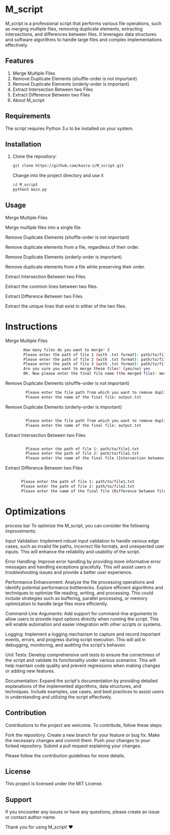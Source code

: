 # M_script

M_script is a professional script that performs various file operations, such as merging multiple files, removing duplicate elements, extracting intersections, and differences between files. It leverages data structures and software algorithms to handle large files and complex implementations effectively.

## Features

1. Merge Multiple Files
2. Remove Duplicate Elements (shuffle-order is not important)
3. Remove Duplicate Elements (orderly-order is important)
4. Extract Intersection Between two Files
5. Extract Difference Between two Files
6. About M_script

## Requirements

The script requires Python 3.x to be installed on your system.

## Installation

1. Clone the repository:

   ```bash
   git clone https://github.com/kasra-z/M_script.git
   
   ```
   
   Change into the project directory and use it
   ```bash
   cd M_script
   python3 main.py
   
   ```


## Usage

   Merge Multiple Files
    
   Merge multiple files into a single file.
    
   Remove Duplicate Elements (shuffle-order is not important)
    
   Remove duplicate elements from a file, regardless of their order.
    
   Remove Duplicate Elements (orderly-order is important)
    
   Remove duplicate elements from a file while preserving their order.
    
   Extract Intersection Between two Files
    
   Extract the common lines between two files.
    
   Extract Difference Between two Files
    
   Extract the unique lines that exist in either of the two files.
    

# Instructions
    

   Merge Multiple Files

```bash  
        How many files do you want to merge? 3
        Please enter the path of file 1 (with .txt format): path/to/file1.txt
        Please enter the path of file 2 (with .txt format): path/to/file2.txt
        Please enter the path of file 3 (with .txt format): path/to/file3.txt
        Are you sure you want to merge these files? (yes/no) yes
        OK. Now please enter the final file name (the merged file): merged_files.txt
```

   Remove Duplicate Elements (shuffle-order is not important)

```bash
         Please enter the file path from which you want to remove duplicates: path/to/input.txt
         Please enter the name of the final file: output.txt
```

Remove Duplicate Elements (orderly-order is important)

```bash

         Please enter the file path from which you want to remove duplicates: path/to/input.txt
         Please enter the name of the final file: output.txt
```
Extract Intersection Between two Files

```bash

         Please enter the path of file 1: path/to/file1.txt
         Please enter the path of file 2: path/to/file2.txt
         Please enter the name of the final file (Intersection between file 1 and file 2): intersection.txt
```
Extract Difference Between two Files

```bash

       Please enter the path of file 1: path/to/file1.txt
       Please enter the path of file 2: path/to/file2.txt
       Please enter the name of the final file (Difference between file 1 and file 2): difference.txt
```


# Optimizations

process bar
To optimize the M_script, you can consider the following improvements:

   Input Validation: Implement robust input validation to handle various edge cases, such as invalid file paths, incorrect file formats, and unexpected user inputs. This will enhance the reliability and usability of the script.

   Error Handling: Improve error handling by providing more informative error messages and handling exceptions gracefully. This will assist users in troubleshooting issues and provide a better user experience.

   Performance Enhancement: Analyze the file processing operations and identify potential performance bottlenecks. Explore efficient algorithms and techniques to optimize file reading, writing, and processing. This could include strategies such as buffering, parallel processing, or memory optimization to handle large files more efficiently.

   Command-Line Arguments: Add support for command-line arguments to allow users to provide input options directly when running the script. This will enable automation and easier integration with other scripts or systems.

   Logging: Implement a logging mechanism to capture and record important events, errors, and progress during script execution. This will aid in debugging, monitoring, and auditing the script's behavior.

   Unit Tests: Develop comprehensive unit tests to ensure the correctness of the script and validate its functionality under various scenarios. This will help maintain code quality and prevent regressions when making changes or adding new features.

   Documentation: Expand the script's documentation by providing detailed explanations of the implemented algorithms, data structures, and techniques. Include examples, use cases, and best practices to assist users in understanding and utilizing the script effectively.



## Contribution

Contributions to the project are welcome. To contribute, follow these steps:

   Fork the repository.
    Create a new branch for your feature or bug fix.
    Make the necessary changes and commit them.
    Push your changes to your forked repository.
    Submit a pull request explaining your changes.

Please follow the contribution guidelines for more details.

## License

This project is licensed under the MIT License.

## Support

If you encounter any issues or have any questions, please create an issue or contact author-name.









Thank you for using M_script! ❤
